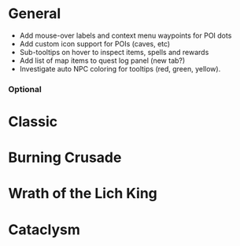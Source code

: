 # General

* Add mouse-over labels and context menu waypoints for POI dots
* Add custom icon support for POIs (caves, etc)
* Sub-tooltips on hover to inspect items, spells and rewards
* Add list of map items to quest log panel (new tab?)
* Investigate auto NPC coloring for tooltips (red, green, yellow).

### Optional

# Classic

# Burning Crusade

# Wrath of the Lich King

# Cataclysm
